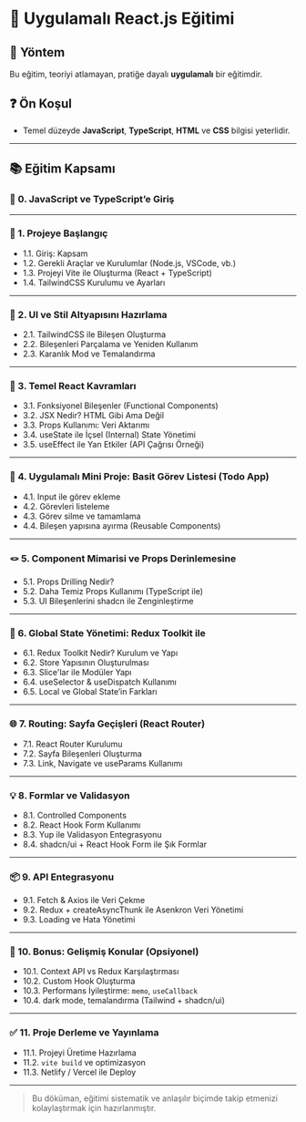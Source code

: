 # 🚀 Uygulamalı React.js Eğitimi

## 🔧 Yöntem

Bu eğitim, teoriyi atlamayan, pratiğe dayalı **uygulamalı** bir eğitimdir.

## ❓ Ön Koşul

- Temel düzeyde **JavaScript**, **TypeScript**, **HTML** ve **CSS** bilgisi yeterlidir.

---

## 📚 Eğitim Kapsamı

### 🔰 0. JavaScript ve TypeScript’e Giriş

---

### 🔰 1. Projeye Başlangıç

- 1.1. Giriş: Kapsam
- 1.2. Gerekli Araçlar ve Kurulumlar (Node.js, VSCode, vb.)
- 1.3. Projeyi Vite ile Oluşturma (React + TypeScript)
- 1.4. TailwindCSS Kurulumu ve Ayarları

---

### 🎨 2. UI ve Stil Altyapısını Hazırlama

- 2.1. TailwindCSS ile Bileşen Oluşturma
- 2.2. Bileşenleri Parçalama ve Yeniden Kullanım
- 2.3. Karanlık Mod ve Temalandırma

---

### 🧱 3. Temel React Kavramları

- 3.1. Fonksiyonel Bileşenler (Functional Components)
- 3.2. JSX Nedir? HTML Gibi Ama Değil
- 3.3. Props Kullanımı: Veri Aktarımı
- 3.4. useState ile İçsel (Internal) State Yönetimi
- 3.5. useEffect ile Yan Etkiler (API Çağrısı Örneği)

---

### 🧭 4. Uygulamalı Mini Proje: Basit Görev Listesi (Todo App)

- 4.1. Input ile görev ekleme
- 4.2. Görevleri listeleme
- 4.3. Görev silme ve tamamlama
- 4.4. Bileşen yapısına ayırma (Reusable Components)

---

### 🪢 5. Component Mimarisi ve Props Derinlemesine

- 5.1. Props Drilling Nedir?
- 5.2. Daha Temiz Props Kullanımı (TypeScript ile)
- 5.3. UI Bileşenlerini shadcn ile Zenginleştirme

---

### 🧠 6. Global State Yönetimi: Redux Toolkit ile

- 6.1. Redux Toolkit Nedir? Kurulum ve Yapı
- 6.2. Store Yapısının Oluşturulması
- 6.3. Slice'lar ile Modüler Yapı
- 6.4. useSelector & useDispatch Kullanımı
- 6.5. Local ve Global State’in Farkları

---

### 🌐 7. Routing: Sayfa Geçişleri (React Router)

- 7.1. React Router Kurulumu
- 7.2. Sayfa Bileşenleri Oluşturma
- 7.3. Link, Navigate ve useParams Kullanımı

---

### 💡 8. Formlar ve Validasyon

- 8.1. Controlled Components
- 8.2. React Hook Form Kullanımı
- 8.3. Yup ile Validasyon Entegrasyonu
- 8.4. shadcn/ui + React Hook Form ile Şık Formlar

---

### 📦 9. API Entegrasyonu

- 9.1. Fetch & Axios ile Veri Çekme
- 9.2. Redux + createAsyncThunk ile Asenkron Veri Yönetimi
- 9.3. Loading ve Hata Yönetimi

---

### 🧪 10. Bonus: Gelişmiş Konular (Opsiyonel)

- 10.1. Context API vs Redux Karşılaştırması
- 10.2. Custom Hook Oluşturma
- 10.3. Performans İyileştirme: `memo`, `useCallback`
- 10.4. dark mode, temalandırma (Tailwind + shadcn/ui)

---

### ✅ 11. Proje Derleme ve Yayınlama

- 11.1. Projeyi Üretime Hazırlama
- 11.2. `vite build` ve optimizasyon
- 11.3. Netlify / Vercel ile Deploy

---

> Bu döküman, eğitimi sistematik ve anlaşılır biçimde takip etmenizi kolaylaştırmak için hazırlanmıştır.

